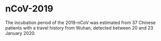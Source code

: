 # nCoV-2019

The incubation period of the 2019-nCoV was estimated from 37 Chinese patients with a travel history from Wuhan, detected between 20 and 23 January 2020.
